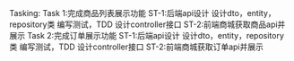 Tasking:
    Task 1:完成商品列表展示功能
        ST-1:后端api设计
            设计dto，entity，repository类
            编写测试，TDD
            设计controller接口
        ST-2:前端商城获取商品api并展示
    Task 2:完成订单展示功能
        ST-1:后端api设计
            设计dto，entity，repository类
            编写测试，TDD
            设计controller接口
        ST-2:前端商城获取订单api并展示
        